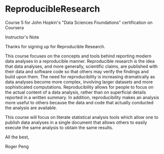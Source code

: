 # ReproducibleResearch
Course 5 for John Hopkin's "Data Sciences Foundations" certification on Coursera 

Instructor's Note

Thanks for signing up for Reproducible Research.

This course focuses on the concepts and tools behind reporting modern data analyses in a reproducible manner. Reproducible research is the idea that data analyses, and more generally, scientific claims, are published with their data and software code so that others may verify the findings and build upon them. The need for reproducibility is increasing dramatically as data analyses become more complex, involving larger datasets and more sophisticated computations. Reproducibility allows for people to focus on the actual content of a data analysis, rather than on superficial details reported in a written summary. In addition, reproducibility makes an analysis more useful to others because the data and code that actually conducted the analysis are available.

This course will focus on literate statistical analysis tools which allow one to publish data analyses in a single document that allows others to easily execute the same analysis to obtain the same results.

All the best,

Roger Peng
